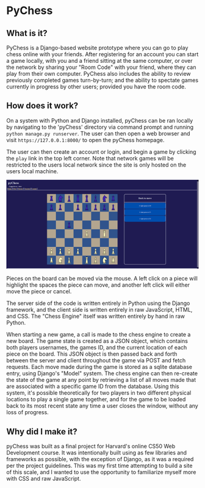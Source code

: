 # PyChess


## What is it?

PyChess is a Django-based website prototype where you can go to play chess online with your friends.
After registering for an account you can start a game locally, with you and a friend sitting at the same computer,
or over the network by sharing your "Room Code" with your friend, where they can play from their own computer.
PyChess also includes the ability to review previously completed games turn-by-turn; and the ability to spectate games
currently in progress by other users; provided you have the room code.


## How does it work?

On a system with Python and Django installed, pyChess can be ran locally by navigating to the 'pyChess' directory
via command prompt and running `python manage.py runserver`. The user can then open a web browser and visit `https://127.0.0.1:8000/` to open the pyChess homepage.

The user can then create an account or login, and begin a game by clicking the `play` link in the top left corner. Note that network games will be restricted to the users
local network since the site is only hosted on the users local machine.

![Screenshot](screenshot.png "Screenshot")

Pieces on the board can be moved via the mouse. A left click on a piece will highlight the spaces the piece can move, and another left click will either move the piece or cancel.

The server side of the code is written entirely in Python using the Django framework, and the client side is written entirely in raw JavaScript, HTML, and CSS.
The "Chess Engine" itself was written entirely by hand in raw Python.

When starting a new game, a call is made to the chess engine to create a new board.
The game state is created as a JSON object, which contains both players usernames, the games ID, and the current location of each piece on the board.
This JSON object is then passed back and forth between the server and client throughout the game via POST and fetch requests.
Each move made during the game is stored as a sqlite database entry, using Django's "Model" system.
The chess engine can then re-create the state of the game at any point by retrieving a list of all moves made that are associated with a specific game ID from the database.
Using this system, it's possible theoretically for two players in two different physical locations to play a single game together,
and for the game to be loaded back to its most recent state any time a user closes the window, without any loss of progress.


## Why did I make it?

pyChess was built as a final project for Harvard's online CS50 Web Development course. It was intentionally built using as few libraries and frameworks as possible, with the
exception of Django, as it was a required per the project guidelines. This was my first time attempting to build a site of this scale, and I wanted to use the opportunity to
familiarize myself more with CSS and raw JavaScript.